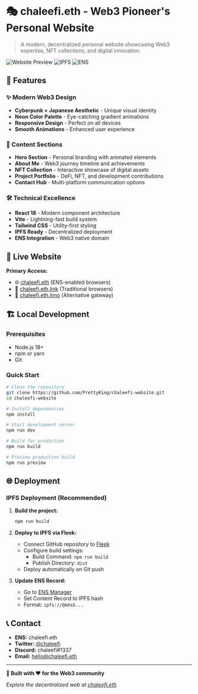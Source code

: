# 🎭 chaleefi.eth - Web3 Pioneer's Personal Website

> A modern, decentralized personal website showcasing Web3 expertise, NFT collections, and digital innovation.

![Website Preview](https://img.shields.io/badge/Status-Live-brightgreen) ![IPFS](https://img.shields.io/badge/Hosted-IPFS-blue) ![ENS](https://img.shields.io/badge/Domain-ENS-purple)

## 🌟 Features

### ✨ Modern Web3 Design
- **Cyberpunk + Japanese Aesthetic** - Unique visual identity
- **Neon Color Palette** - Eye-catching gradient animations
- **Responsive Design** - Perfect on all devices
- **Smooth Animations** - Enhanced user experience

### 🎨 Content Sections
- **Hero Section** - Personal branding with animated elements
- **About Me** - Web3 journey timeline and achievements
- **NFT Collection** - Interactive showcase of digital assets
- **Project Portfolio** - DeFi, NFT, and development contributions
- **Contact Hub** - Multi-platform communication options

### 🛠 Technical Excellence
- **React 18** - Modern component architecture
- **Vite** - Lightning-fast build system
- **Tailwind CSS** - Utility-first styling
- **IPFS Ready** - Decentralized deployment
- **ENS Integration** - Web3 native domain

## 🚀 Live Website

**Primary Access:**
- 🌐 [chaleefi.eth](https://chaleefi.eth) (ENS-enabled browsers)
- 🔗 [chaleefi.eth.link](https://chaleefi.eth.link) (Traditional browsers)
- 📡 [chaleefi.eth.limo](https://chaleefi.eth.limo) (Alternative gateway)

## 🏗 Local Development

### Prerequisites
- Node.js 18+ 
- npm or yarn
- Git

### Quick Start

```bash
# Clone the repository
git clone https://github.com/PrettyKing/chaleefi-website.git
cd chaleefi-website

# Install dependencies
npm install

# Start development server
npm run dev

# Build for production
npm run build

# Preview production build
npm run preview
```

## 🌐 Deployment

### IPFS Deployment (Recommended)

1. **Build the project:**
   ```bash
   npm run build
   ```

2. **Deploy to IPFS via Fleek:**
   - Connect GitHub repository to [Fleek](https://fleek.co)
   - Configure build settings:
     - Build Command: `npm run build`
     - Publish Directory: `dist`
   - Deploy automatically on Git push

3. **Update ENS Record:**
   - Go to [ENS Manager](https://app.ens.domains)
   - Set Content Record to IPFS hash
   - Format: `ipfs://QmXxX...`

## 📞 Contact

- **ENS:** chaleefi.eth
- **Twitter:** [@chaleefi](https://twitter.com/chaleefi)
- **Discord:** chaleefi#1337
- **Email:** hello@chaleefi.eth

---

**🌟 Built with ❤️ for the Web3 community**

*Explore the decentralized web at [chaleefi.eth](https://chaleefi.eth)*